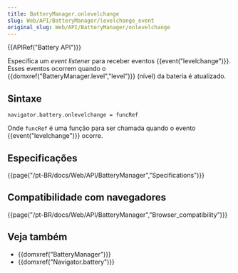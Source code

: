 ```yaml
---
title: BatteryManager.onlevelchange
slug: Web/API/BatteryManager/levelchange_event
original_slug: Web/API/BatteryManager/onlevelchange
---
```


{{APIRef("Battery API")}}

Especifica um _event listener_ para receber eventos {{event("levelchange")}}. Esses eventos ocorrem quando o {{domxref("BatteryManager.level","level")}} (nível) da bateria é atualizado.

## Sintaxe

```
navigator.battery.onlevelchange = funcRef
```

Onde `funcRef` é uma função para ser chamada quando o evento {{event("levelchange")}} ocorre.

## Especificações

{{page("/pt-BR/docs/Web/API/BatteryManager","Specifications")}}

## Compatibilidade com navegadores

{{page("/pt-BR/docs/Web/API/BatteryManager","Browser_compatibility")}}

## Veja também

- {{domxref("BatteryManager")}}
- {{domxref("Navigator.battery")}}
